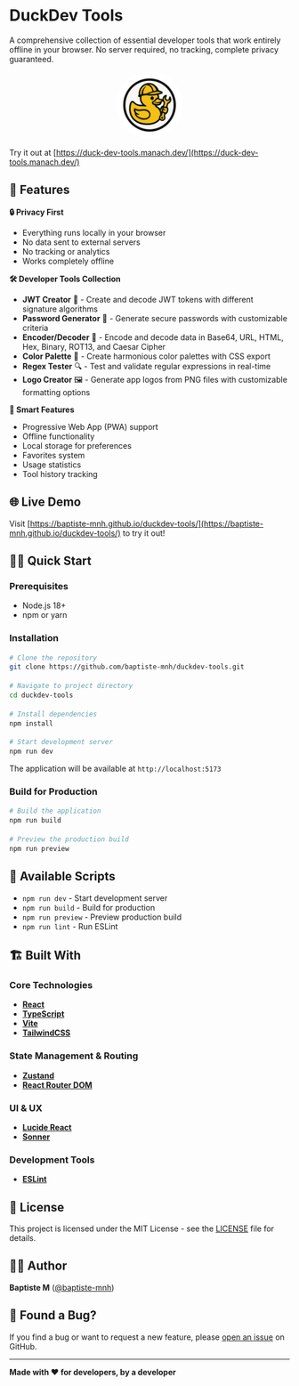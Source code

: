 # DuckDev Tools

A comprehensive collection of essential developer tools that work entirely offline in your browser. No server required, no tracking, complete privacy guaranteed.

<div align="center">
  <img src="public/logo.png" alt="DuckDev Tools" style="width: 120px; height: 120px; border-radius: 50%; object-fit: cover;" />
</div>

Try it out at [https://duck-dev-tools.manach.dev/](https://duck-dev-tools.manach.dev/)

## 🚀 Features

**🔒 Privacy First**

- Everything runs locally in your browser
- No data sent to external servers
- No tracking or analytics
- Works completely offline

**🛠️ Developer Tools Collection**

- **JWT Creator** 🔐 - Create and decode JWT tokens with different signature algorithms
- **Password Generator** 🔑 - Generate secure passwords with customizable criteria
- **Encoder/Decoder** 🔄 - Encode and decode data in Base64, URL, HTML, Hex, Binary, ROT13, and Caesar Cipher
- **Color Palette** 🎨 - Create harmonious color palettes with CSS export
- **Regex Tester** 🔍 - Test and validate regular expressions in real-time
- **Logo Creator** 🖼️ - Generate app logos from PNG files with customizable formatting options

**💾 Smart Features**

- Progressive Web App (PWA) support
- Offline functionality
- Local storage for preferences
- Favorites system
- Usage statistics
- Tool history tracking

## 🌐 Live Demo

Visit [https://baptiste-mnh.github.io/duckdev-tools/](https://baptiste-mnh.github.io/duckdev-tools/) to try it out!

## 🏃‍♂️ Quick Start

### Prerequisites

- Node.js 18+
- npm or yarn

### Installation

```bash
# Clone the repository
git clone https://github.com/baptiste-mnh/duckdev-tools.git

# Navigate to project directory
cd duckdev-tools

# Install dependencies
npm install

# Start development server
npm run dev
```

The application will be available at `http://localhost:5173`

### Build for Production

```bash
# Build the application
npm run build

# Preview the production build
npm run preview
```

## 🔧 Available Scripts

- `npm run dev` - Start development server
- `npm run build` - Build for production
- `npm run preview` - Preview production build
- `npm run lint` - Run ESLint

## 🏗️ Built With

### Core Technologies

- **[React](https://reactjs.org/)**
- **[TypeScript](https://www.typescriptlang.org/)**
- **[Vite](https://vitejs.dev/)**
- **[TailwindCSS](https://tailwindcss.com/)**

### State Management & Routing

- **[Zustand](https://github.com/pmndrs/zustand)**
- **[React Router DOM](https://reactrouter.com/)**

### UI & UX

- **[Lucide React](https://lucide.dev/)**
- **[Sonner](https://sonner.emilkowal.ski/)**

### Development Tools

- **[ESLint](https://eslint.org/)**

## 📝 License

This project is licensed under the MIT License - see the [LICENSE](LICENSE) file for details.

## 👨‍💻 Author

**Baptiste M** ([@baptiste-mnh](https://github.com/baptiste-mnh))

## 🐛 Found a Bug?

If you find a bug or want to request a new feature, please [open an issue](https://github.com/baptiste-mnh/duckdev-tools/issues) on GitHub.

---

**Made with ❤️ for developers, by a developer**
